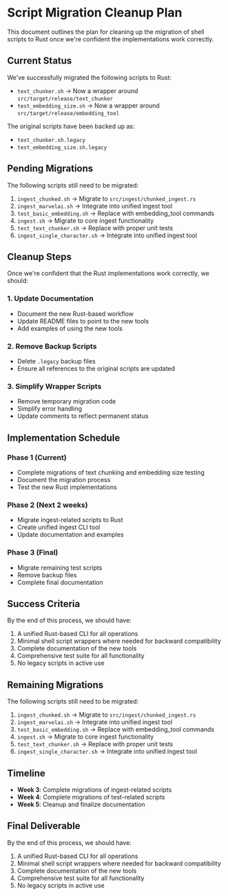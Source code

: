 # Script Migration Cleanup Plan

This document outlines the plan for cleaning up the migration of shell scripts
to Rust once we're confident the implementations work correctly.

## Current Status

We've successfully migrated the following scripts to Rust:

- `text_chunker.sh` → Now a wrapper around `src/target/release/text_chunker`
- `test_embedding_size.sh` → Now a wrapper around
  `src/target/release/embedding_tool`

The original scripts have been backed up as:

- `text_chunker.sh.legacy`
- `test_embedding_size.sh.legacy`

## Pending Migrations

The following scripts still need to be migrated:

1. `ingest_chunked.sh` → Migrate to `src/ingest/chunked_ingest.rs`
2. `ingest_marvelai.sh` → Integrate into unified ingest tool
3. `test_basic_embedding.sh` → Replace with embedding_tool commands
4. `ingest.sh` → Migrate to core ingest functionality
5. `test_text_chunker.sh` → Replace with proper unit tests
6. `ingest_single_character.sh` → Integrate into unified ingest tool

## Cleanup Steps

Once we're confident that the Rust implementations work correctly, we should:

### 1. Update Documentation

- Document the new Rust-based workflow
- Update README files to point to the new tools
- Add examples of using the new tools

### 2. Remove Backup Scripts

- Delete `.legacy` backup files
- Ensure all references to the original scripts are updated

### 3. Simplify Wrapper Scripts

- Remove temporary migration code
- Simplify error handling
- Update comments to reflect permanent status

## Implementation Schedule

### Phase 1 (Current)

- Complete migrations of text chunking and embedding size testing
- Document the migration process
- Test the new Rust implementations

### Phase 2 (Next 2 weeks)

- Migrate ingest-related scripts to Rust
- Create unified ingest CLI tool
- Update documentation and examples

### Phase 3 (Final)

- Migrate remaining test scripts
- Remove backup files
- Complete final documentation

## Success Criteria

By the end of this process, we should have:

1. A unified Rust-based CLI for all operations
2. Minimal shell script wrappers where needed for backward compatibility
3. Complete documentation of the new tools
4. Comprehensive test suite for all functionality
5. No legacy scripts in active use

## Remaining Migrations

The following scripts still need to be migrated:

1. `ingest_chunked.sh` → Migrate to `src/ingest/chunked_ingest.rs`
2. `ingest_marvelai.sh` → Integrate into unified ingest tool
3. `test_basic_embedding.sh` → Replace with embedding_tool commands
4. `ingest.sh` → Migrate to core ingest functionality
5. `test_text_chunker.sh` → Replace with proper unit tests
6. `ingest_single_character.sh` → Integrate into unified ingest tool

## Timeline

- **Week 3**: Complete migrations of ingest-related scripts
- **Week 4**: Complete migrations of test-related scripts
- **Week 5**: Cleanup and finalize documentation

## Final Deliverable

By the end of this process, we should have:

1. A unified Rust-based CLI for all operations
2. Minimal shell script wrappers where needed for backward compatibility
3. Complete documentation of the new tools
4. Comprehensive test suite for all functionality
5. No legacy scripts in active use
